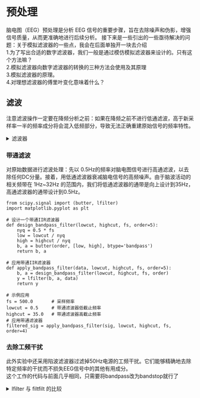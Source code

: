 # 预处理 # 
脑电图（EEG）预处理是分析 EEG 信号的重要步骤，旨在去除噪声和伪影，增强信号质量，从而更准确地进行后续分析。
接下来是一些引出的一些亟待解决的问题：关于模拟滤波器的一些点，我会在后面单独开一块去介绍    
1.为了写出合适的数字滤波器，我们一般是通过模仿模拟滤波器来设计的。只有这个方法嘛？  
2.模拟滤波器向数字滤波器的转换的三种方法会使用及其原理  
3.模拟滤波器的原理。  
4.对理想滤波器的傅里叶变化意味着什么？  


## 滤波
注意滤波操作一定要在降频分析之前：如果在降频之前不进行低通滤波，高于新采样率一半的频率成分将会混入低频部分，导致无法正确重建原始信号的频率特性。  
<details>
<summary>滤波器</summary> 
数字滤波器在信号处理中扮演着重要角色，它们用于修改或增强信号中的某些特征。数字滤波器通过在时域或频域中对数字信号进行数学操作来实现这一目的。  
注：我们在这里讲的都是数字滤波器   

 `注意`：我在这里强调一下两个的区别：  
 ![image](https://github.com/BoBo1529707515/EEG-analyse/assets/145309276/6f11ce56-8f20-4226-a24d-36cee7e1d435)——这个就是FIR，我们能看见他仅仅取决于原来的数据  
 ![image](https://github.com/BoBo1529707515/EEG-analyse/assets/145309276/efb41230-37d1-4a76-9219-999d98feb46d)——这个是IIR，每一次运算后都会有新的数据被下一个的运算使用，也就是还取决于原来数据的输出  

##### 有限脉冲响应（FIR）滤波器
FIR滤波器的输出仅依赖于当前和过去的输入值。它们的脉冲响应是有限的，即当输入为单位脉冲时，滤波器的输出在有限时间内变为零。  
$\[ y[n] = \sum_{k=0}^{N} b[k] \cdot x[n-k] \]$

其中，( b[k] \) 是滤波器的系数，\( N \) 是滤波器的阶数，\( x[n] \) 是输入信号，\( y[n] \) 是输出信号。


**优点：**
- 固有的线性相位响应：这意味着所有频率成分的相位延迟相同，不会引起信号波形的畸变。
- 稳定性：FIR滤波器总是稳定的，因为其多项式的所有零点都在单位圆上。

**缺点：**
- 对于相同的滤波器性能，FIR滤波器通常需要更多的计算资源和更高的阶数。
- 设计复杂度：为了达到与 IIR 滤波器相同的频率选择性，FIR 滤波器的阶数通常要高得多。
##### 无限脉冲响应（IIR）滤波器

**工作原理**

IIR 滤波器的输出依赖于当前和过去的输入值以及过去的输出值。它们的脉冲响应是无限的，即当输入为单位脉冲时，滤波器的输出在无限时间内趋近于零。IIR 滤波器的数学表达式为：  
$\[ y[n] = \sum_{k=0}^{N} b[k] \cdot x[n-k] - \sum_{j=1}^{M} a[j] \cdot y[n-j] \]$  

其中，\( b[k] \) 和 \( a[j] \) 是滤波器的系数，\( N \) 和 \( M \) 分别是输入和输出的阶数，\( x[n] \) 是输入信号，\( y[n] \) 是输出信号。

**优点**

- **效率高**：IIR 滤波器可以用较低的阶数达到与 FIR 滤波器相同的滤波效果。
- **计算资源需求低**：由于阶数较低，IIR 滤波器的计算开销较小。

**缺点**

- **潜在的不稳定性**：如果设计不当，IIR 滤波器可能会不稳定。
- **非线性相位响应**：可能会引起信号波形的畸变。

**应用**

IIR 滤波器广泛应用于对相位响应要求不高的场合，如音频处理、振动分析和通信系统等。

</details>

### 带通滤波
对原始数据进行滤波处理：先以 0.5Hz的频率对脑电图信号进行高通滤波，以去除任何DC分量。接着，用低通滤波器衰减脑电信号的高频噪声。由于脑波活动的相关频带在 1Hz~32Hz 的范围内，我们将低通滤波器的通带是向上设计到35Hz，高通滤波器的通带设计到0.5Hz。 
```import numpy as np
from scipy.signal import (butter, lfilter)
import matplotlib.pyplot as plt

# 设计一个带通IIR滤波器
def design_bandpass_filter(lowcut, highcut, fs, order=5):
    nyq = 0.5 * fs
    low = lowcut / nyq
    high = highcut / nyq
    b, a = butter(order, [low, high], btype='bandpass')
    return b, a

# 应用带通IIR滤波器
def apply_bandpass_filter(data, lowcut, highcut, fs, order=5):
    b, a = design_bandpass_filter(lowcut, highcut, fs, order)
    y = lfilter(b, a, data)
    return y

# 示例应用
fs = 500.0       # 采样频率
lowcut = 0.5     # 带通滤波器低截止频率
highcut = 35.0   # 带通滤波器高截止频率
# 应用带通滤波器
filtered_sig = apply_bandpass_filter(sig, lowcut, highcut, fs, order=4)
```

### 去除工频干扰
此外实验中还采用陷波滤波器过滤掉50Hz电源的工频干扰。它们能够精确地去除特定频率的干扰而不损失EEG信号中的其他有用成分。  
这个工作的代码与前面几乎相同，只需要将bandpass改为bandstop就行了
<details>
<summary>lfilter 与 filtfilt 的比较</summary> 
## lfilter 与 filtfilt 的比较

`lfilter`和`filtfilt`是SciPy库中的两种数字滤波函数，用于处理信号。它们在实现和滤波结果上有以下关键区别：

### lfilter

- **功能**：`lfilter(b, a, data)`用于应用线性滤波，适合于一维数组信号。
- **特点**：
  - **因果性**：滤波输出仅依赖于当前和之前的输入值，不依赖于未来的输入。
  - **相位偏移**：由于处理过程只在一个时间方向上进行（从前向后），会引入相位延迟。
  - **适用场景**：非常适合实时数据处理，如实时音视频流处理。

### filtfilt

- **功能**：`filtfilt(b, a, data)`通过在两个方向上滤波（前向和后向）来消除相位延迟，从而实现零相位滤波。
- **特点**：
  - **零相位滤波**：消除相位延迟，避免信号形状改变。
  - **非因果性**：滤波输出依赖于过去、现在和未来的输入值，因此需要访问整个输入数据。
  - **适用场景**：适用于已经完全获取的数据处理，如数据分析或离线信号处理，尤其在精度和信号保真度极为重要的情况下。

### 选择使用场景

- **实时系统**：在处理需要实时反馈的数据时（如直播音频流），通常选择使用`lfilter`，因为它支持流式数据输入并符合因果滤波的需求。
- **数据分析和处理**：在需要处理已完全获取的数据且期望没有任何相位失真的情况下，`filtfilt`提供了更佳的选择，能够生成更平滑、更准确的结果。

这些特点使得`lfilter`和`filtfilt`各适其用，根据具体需求选择合适的滤波方法非常关键。
</details>
